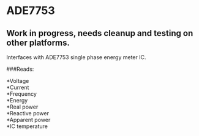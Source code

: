 # ADE7753

## Work in progress, needs cleanup and testing on other platforms.

Interfaces with ADE7753 single phase energy meter IC.

###Reads:

*Voltage  
*Current  
*Frequency  
*Energy  
*Real power  
*Reactive power  
*Apparent power  
*IC temperature  

